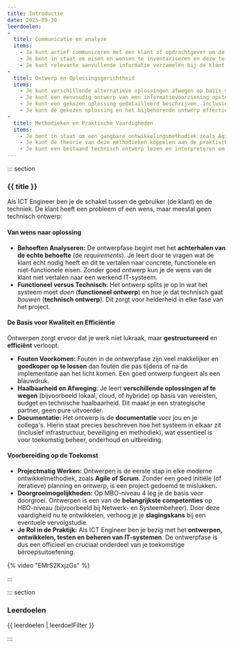 ```yaml
---
title: Introductie
date: 2025-09-30
leerdoelen:
-
  titel: Communicatie en analyse
  items:
    - Je kunt actief communiceren met een klant of opdrachtgever om de behoeften en wensen met betrekking tot de informatievoorziening te achterhalen.
    - Je bent in staat om eisen en wensen te inventariseren en deze te vertalen naar concrete functionele en niet-functionele vereisten.
    - Je kunt relevante aanvullende informatie verzamelen bij de klant, leveranciers of andere stakeholders om de technische (on)mogelijkheden te beoordelen.
-
  titel: Ontwerp en Oplossingsgerichtheid
  items:
    - Je kunt verschillende alternatieve oplossingen afwegen op basis van de verzamelde vereisten en technische haalbaarheid.
    - Je kunt een eenvoudig ontwerp van een informatievoorziening opstellen en deze duidelijk visualiseren en documenteren.
    - Je kunt een gekozen oplossing gedetailleerd beschrijven, inclusief de benodigde infrastructuur (hardware, software, devices), de ontwikkelingsmethodiek en beveiligingsaspecten.
    - Je kunt de gekozen oplossing en het bijbehorende ontwerp effectief presenteren en communiceren aan de klant en andere betrokkenen.
-
  titel: Methodieken en Praktische Vaardigheden
  items:
    - Je bent in staat om een gangbare ontwikkelingsmethodiek zoals Agile, Scrum of de Watervalmethode toe te passen in een praktijkcasus.
    - Je kunt de theorie van deze methodieken koppelen aan de praktische uitvoering van het ontwerpproces.
    - Je kunt een bestaand technisch ontwerp lezen en interpreteren om de werking van een systeem te begrijpen.
---
```



::: section
### {{ title }}

Als ICT Engineer ben je de schakel tussen de gebruiker (de klant) en de techniek. De klant heeft een probleem of een wens, maar meestal geen technisch ontwerp:

#### Van wens naar oplossing

* **Behoeften Analyseren:** De ontwerpfase begint met het **achterhalen van de echte behoefte** (de *requirements*). Je leert door te vragen wat de klant écht nodig heeft en dit te vertalen naar concrete, functionele en niet-functionele eisen. Zonder goed ontwerp kun je de wens van de klant niet vertalen naar een werkend IT-systeem.
* **Functioneel versus Technisch:** Het ontwerp splits je op in wat het systeem moet *doen* (**functioneel ontwerp**) en hoe je dat technisch gaat *bouwen* (**technisch ontwerp**). Dit zorgt voor helderheid in elke fase van het project.


#### De Basis voor Kwaliteit en Efficiëntie

Ontwerpen zorgt ervoor dat je werk niet lukraak, maar **gestructureerd** en **efficiënt** verloopt.

* **Fouten Voorkomen:** Fouten in de ontwerpfase zijn veel makkelijker en **goedkoper op te lossen** dan fouten die pas tijdens of na de implementatie aan het licht komen. Een goed ontwerp fungeert als een blauwdruk.
* **Haalbaarheid en Afweging:** Je leert **verschillende oplossingen af te wegen** (bijvoorbeeld lokaal, cloud, of hybride) op basis van vereisten, budget en technische haalbaarheid. Dit maakt je een strategische partner, geen pure uitvoerder.
* **Documentatie:** Het ontwerp is de **documentatie** voor jou en je collega's. Hierin staat precies beschreven hoe het systeem in elkaar zit (inclusief infrastructuur, beveiliging en methodiek), wat essentieel is voor toekomstig beheer, onderhoud en uitbreiding.


#### Voorbereiding op de Toekomst

* **Projectmatig Werken:** Ontwerpen is de eerste stap in elke moderne ontwikkelmethodiek, zoals **Agile of Scrum**. Zonder een goed initiële (of iteratieve) planning en ontwerp, is een project gedoemd te mislukken.
* **Doorgroeimogelijkheden:** Op MBO-niveau 4 leg je de basis voor doorgroei. Ontwerpen is een van de **belangrijkste competenties** op HBO-niveau (bijvoorbeeld bij Netwerk- en Systeembeheer). Door deze vaardigheid nu te ontwikkelen, verhoog je je **slagingskans** bij een eventuele vervolgstudie.
* **Je Rol in de Praktijk:** Als ICT Engineer ben je bezig met het **ontwerpen, ontwikkelen, testen en beheren van IT-systemen**. De ontwerpfase is dus een officieel en cruciaal onderdeel van je toekomstige beroepsuitoefening.

{% video "EMrS2KxjzGs" %}

:::

::: section

### Leerdoelen

{{ leerdoelen | leerdoelFilter }}

:::

